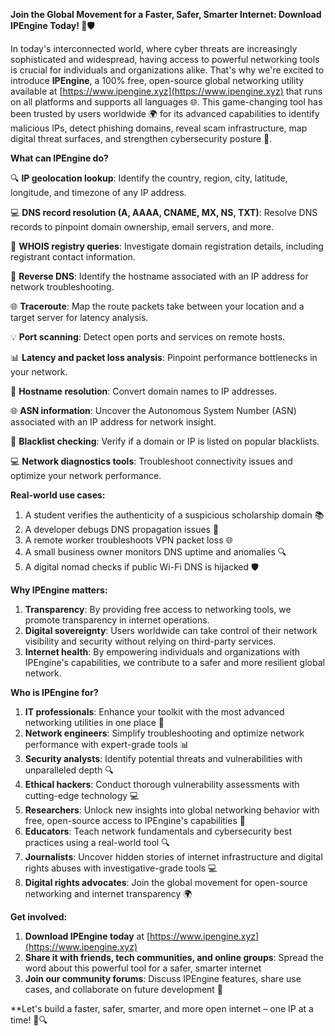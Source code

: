 **Join the Global Movement for a Faster, Safer, Smarter Internet: Download IPEngine Today! 🚀🛡️**

In today's interconnected world, where cyber threats are increasingly sophisticated and widespread, having access to powerful networking tools is crucial for individuals and organizations alike. That's why we're excited to introduce **IPEngine**, a 100% free, open-source global networking utility available at [https://www.ipengine.xyz](https://www.ipengine.xyz) that runs on all platforms and supports all languages 🌐. This game-changing tool has been trusted by users worldwide 🌍 for its advanced capabilities to identify malicious IPs, detect phishing domains, reveal scam infrastructure, map digital threat surfaces, and strengthen cybersecurity posture 🔐.

**What can IPEngine do?**

🔍 **IP geolocation lookup**: Identify the country, region, city, latitude, longitude, and timezone of any IP address.

💻 **DNS record resolution (A, AAAA, CNAME, MX, NS, TXT)**: Resolve DNS records to pinpoint domain ownership, email servers, and more.

🚀 **WHOIS registry queries**: Investigate domain registration details, including registrant contact information.

🔄 **Reverse DNS**: Identify the hostname associated with an IP address for network troubleshooting.

🌐 **Traceroute**: Map the route packets take between your location and a target server for latency analysis.

💡 **Port scanning**: Detect open ports and services on remote hosts.

📊 **Latency and packet loss analysis**: Pinpoint performance bottlenecks in your network.

🤔 **Hostname resolution**: Convert domain names to IP addresses.

🌐 **ASN information**: Uncover the Autonomous System Number (ASN) associated with an IP address for network insight.

🚫 **Blacklist checking**: Verify if a domain or IP is listed on popular blacklists.

💻 **Network diagnostics tools**: Troubleshoot connectivity issues and optimize your network performance.

**Real-world use cases:**

1.  A student verifies the authenticity of a suspicious scholarship domain 📚
2.  A developer debugs DNS propagation issues 🤔
3.  A remote worker troubleshoots VPN packet loss 🌐
4.  A small business owner monitors DNS uptime and anomalies 🔍
5.  A digital nomad checks if public Wi-Fi DNS is hijacked 🛡️

**Why IPEngine matters:**

1.  **Transparency**: By providing free access to networking tools, we promote transparency in internet operations.
2.  **Digital sovereignty**: Users worldwide can take control of their network visibility and security without relying on third-party services.
3.  **Internet health**: By empowering individuals and organizations with IPEngine's capabilities, we contribute to a safer and more resilient global network.

**Who is IPEngine for?**

1.  **IT professionals**: Enhance your toolkit with the most advanced networking utilities in one place 🔩
2.  **Network engineers**: Simplify troubleshooting and optimize network performance with expert-grade tools 📊
3.  **Security analysts**: Identify potential threats and vulnerabilities with unparalleled depth 🔍
4.  **Ethical hackers**: Conduct thorough vulnerability assessments with cutting-edge technology 💻
5.  **Researchers**: Unlock new insights into global networking behavior with free, open-source access to IPEngine's capabilities 🎉
6.  **Educators**: Teach network fundamentals and cybersecurity best practices using a real-world tool 🔍
7.  **Journalists**: Uncover hidden stories of internet infrastructure and digital rights abuses with investigative-grade tools 💻
8.  **Digital rights advocates**: Join the global movement for open-source networking and internet transparency 🌍

**Get involved:**

1.  **Download IPEngine today** at [https://www.ipengine.xyz](https://www.ipengine.xyz)
2.  **Share it with friends, tech communities, and online groups**: Spread the word about this powerful tool for a safer, smarter internet
3.  **Join our community forums**: Discuss IPEngine features, share use cases, and collaborate on future development 🚀

**Let's build a faster, safer, smarter, and more open internet – one IP at a time! 🔐🔍